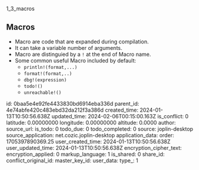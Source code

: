 1_3_macros

## Macros
- Macro are code that are expanded during compilation. 
- It can take a variable number of arguments.
- Macro are distinguied by a `!` at the end of Macro name.
- Some common useful Macro included by default:
    - `println!(format,...)`
    - `format!(format,..)`
    - `dbg!(expression)`
    - `todo!()`
    - `unreachable!()`



id: 0baa5e4e92fe4433830bd6914eba336d
parent_id: 4e74abfe420c483ebd32da212f3a386d
created_time: 2024-01-13T10:50:56.638Z
updated_time: 2024-02-06T00:15:00.163Z
is_conflict: 0
latitude: 0.00000000
longitude: 0.00000000
altitude: 0.0000
author: 
source_url: 
is_todo: 0
todo_due: 0
todo_completed: 0
source: joplin-desktop
source_application: net.cozic.joplin-desktop
application_data: 
order: 1705397890369.25
user_created_time: 2024-01-13T10:50:56.638Z
user_updated_time: 2024-01-13T10:50:56.638Z
encryption_cipher_text: 
encryption_applied: 0
markup_language: 1
is_shared: 0
share_id: 
conflict_original_id: 
master_key_id: 
user_data: 
type_: 1